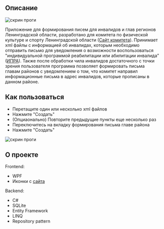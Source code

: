 <h2> Описание </h2>
<img src="https://github.com/user-attachments/assets/91a77269-1bdf-4633-ba2e-b0a5e054f430" alt="скрин проги">

Приложение для формирования писем для инвалидов и глав регионов Ленинградской области, разработано для комитета по физической культуре и спорту Ленинградской области (<a href="https://sport.lenobl.ru/" target="_blank">Сайт комитета</a>). Принимает xml файлы с информацией об инвалидах, которым необходимо отправить письмо для уведомления о возможности воспользоваться "индивидуальной программой реабилитации или абилитации инвалида" (<a href="https://47.gbmse.ru/reabilitaciya-i-abilitaciya-invalidov/" target="_blank">ИПРА</a>). Также после обработки чила инвалидов достаточного с точки зрения пользователя программа позволяет формировать письма главам районов с уведомлением о том, что комитет направил информационные письма в адрес инвалидов, которые прописаны в данном районе. 

<h2>Как пользоваться</h2>
  <ul>
    <li>Перетащите один или несколько xml файлов</li>
    <li>Нажмите "Создать"</li>
    <li>(Опциаонально) Повторите предыдущие пункты еще несколько раз</li>
    <li>Переключитесь на вкладку формирования письма главе района</li>
    <li>Нажмите "Создать"</li>
  </ul>

<img src="https://github.com/OneCreator14/XML_Handler/blob/main/XML_Handler/Resources/IPRA_Work%206.gif" alt="скрин проги">

<h2>О проекте</h2>
Frontend:
<ul>
  <li>WPF</li>
  <li>Иконки с <a href="https://icons8.ru/icons" target="_blank">сайта</a></li>
</ul>

Backend:
<ul>
  <li>C#</li>
  <li>SQLite</li>
  <li>Entity Framework</li>
  <li>LINQ</li>
  <li>Repository pattern</li>
</ul>
